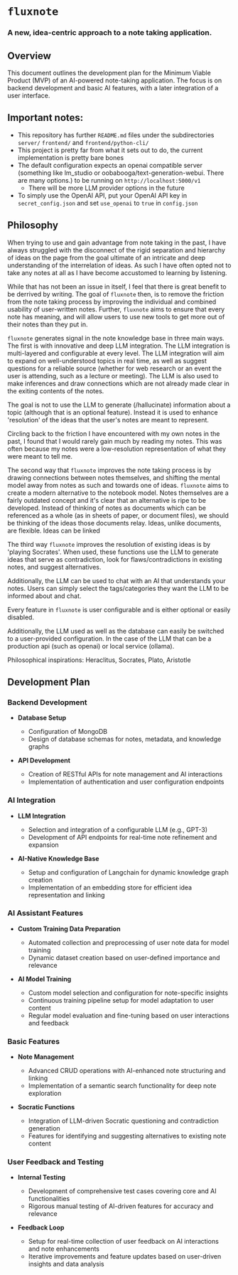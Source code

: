 # `fluxnote`
### A new, idea-centric approach to a note taking application.

## Overview
This document outlines the development plan for the Minimum Viable Product (MVP) of an AI-powered note-taking application. The focus is on backend development and basic AI features, with a later integration of a user interface.

## Important notes:
- This repository has further `README.md` files under the subdirectories `server/` `frontend/` and `frontend/python-cli/`
- This project is pretty far from what it sets out to do, the current implementation is pretty bare bones
- The default configuration expects an openai compatible server (something like lm_studio or oobabooga/text-generation-webui. There are many options.) to be running on `http://localhost:5000/v1`
  - There will be more LLM provider options in the future
- To simply use the OpenAI API, put your OpenAI API key in `secret_config.json` and set `use_openai` to `true` in `config.json`

## Philosophy
When trying to use and gain advantage from note taking in the past, I have always struggled with the disconnect of the rigid separation and hierarchy of ideas on the page from the goal ultimate of an intricate and deep understanding of the interrelation of ideas. As such I have often opted not to take any notes at all as I have become accustomed to learning by listening.

While that has not been an issue in itself, I feel that there is great benefit to be derrived by writing. The goal of `fluxnote` then, is to remove the friction from the note taking process by improving the individual and combined usability of user-written notes. Further, `fluxnote` aims to ensure that every note has meaning, and will allow users to use new tools to get more out of their notes than they put in.

`fluxnote` generates signal in the note knowledge base in three main ways. The first is with innovative and deep LLM integration. The LLM integration is multi-layered and configurable at every level. The LLM integration will aim to expand on well-understood topics in real time, as well as suggest questions for a reliable source (whether for web research or an event the user is attending, such as a lecture or meeting). The LLM is also used to make inferences and draw connections which are not already made clear in the exiting contents of the notes. 

The goal is not to use the LLM to generate (/hallucinate) information about a topic (although that is an optional feature). Instead it is used to enhance 'resolution' of the ideas that the user's notes are meant to represent. 

Circling back to the friction I have encountered with my own notes in the past, I found that I would rarely gain much by reading my notes. This was often because my notes were a low-resolution representation of what they were meant to tell me. 

The second way that `fluxnote` improves the note taking process is by drawing connections between notes themselves, and shifting the mental model away from notes as such and towards one of ideas. `fluxnote` aims to create a modern alternative to the notebook model. Notes themselves are a fairly outdated concept and it's clear that an alternative is ripe to be developed. Instead of thinking of notes as documents which can be referenced as a whole (as in sheets of paper, or document files), we should be thinking of the ideas those documents relay. Ideas, unlike documents, are flexible. Ideas can be linked 

The third way `fluxnote` improves the resolution of existing ideas is by 'playing Socrates'. When used, these functions use the LLM to generate ideas that serve as contradiction, look for flaws/contradictions in existing notes, and suggest alternatives.

Additionally, the LLM can be used to chat with an AI that understands your notes. Users can simply select the tags/categories they want the LLM to be informed about and chat.

Every feature in `fluxnote` is user configurable and is either optional or easily disabled.

Additionally, the LLM used as well as the database can easily be switched to a user-provided configuration. In the case of the LLM that can be a production api (such as openai) or local service (ollama).

Philosophical inspirations:
Heraclitus, Socrates, Plato, Aristotle


## Development Plan

### Backend Development
- **Database Setup**
  - Configuration of MongoDB
  - Design of database schemas for notes, metadata, and knowledge graphs

- **API Development**
  - Creation of RESTful APIs for note management and AI interactions
  - Implementation of authentication and user configuration endpoints

### AI Integration
- **LLM Integration**
  - Selection and integration of a configurable LLM (e.g., GPT-3)
  - Development of API endpoints for real-time note refinement and expansion

- **AI-Native Knowledge Base**
  - Setup and configuration of Langchain for dynamic knowledge graph creation
  - Implementation of an embedding store for efficient idea representation and linking

### AI Assistant Features
- **Custom Training Data Preparation**
  - Automated collection and preprocessing of user note data for model training
  - Dynamic dataset creation based on user-defined importance and relevance

- **AI Model Training**
  - Custom model selection and configuration for note-specific insights
  - Continuous training pipeline setup for model adaptation to user content
  - Regular model evaluation and fine-tuning based on user interactions and feedback

### Basic Features
- **Note Management**
  - Advanced CRUD operations with AI-enhanced note structuring and linking
  - Implementation of a semantic search functionality for deep note exploration

- **Socratic Functions**
  - Integration of LLM-driven Socratic questioning and contradiction generation
  - Features for identifying and suggesting alternatives to existing note content

### User Feedback and Testing
- **Internal Testing**
  - Development of comprehensive test cases covering core and AI functionalities
  - Rigorous manual testing of AI-driven features for accuracy and relevance

- **Feedback Loop**
  - Setup for real-time collection of user feedback on AI interactions and note enhancements
  - Iterative improvements and feature updates based on user-driven insights and data analysis